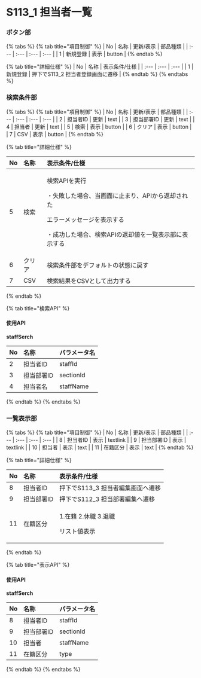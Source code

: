 # S113\_1 担当者一覧

### ボタン部

{% tabs %}
{% tab title="項目制御" %}
| No | 名称 | 更新/表示 | 部品種類 |
| :--- | :--- | :--- | :--- |
| 1 | 新規登録 | 表示 | button |
{% endtab %}

{% tab title="詳細仕様" %}
| No | 名称 | 表示条件/仕様 |
| :--- | :--- | :--- |
| 1 | 新規登録 | 押下でS113\_2 担当者登録画面に遷移 |
{% endtab %}
{% endtabs %}

### 検索条件部

{% tabs %}
{% tab title="項目制御" %}
| No | 名称 | 更新/表示 | 部品種類 |
| :--- | :--- | :--- | :--- |
| 2 | 担当者ID | 更新 | text |
| 3 | 担当部署ID | 更新 | text |
| 4 | 担当者 | 更新 | text |
| 5 | 検索 | 表示 | button |
| 6 | クリア | 表示 | button |
| 7 | CSV | 表示 | button |
{% endtab %}

{% tab title="詳細仕様" %}
<table>
  <thead>
    <tr>
      <th style="text-align:left">No</th>
      <th style="text-align:left">名称</th>
      <th style="text-align:left">表示条件/仕様</th>
    </tr>
  </thead>
  <tbody>
    <tr>
      <td style="text-align:left">5</td>
      <td style="text-align:left">検索</td>
      <td style="text-align:left">
        <p>検索APIを実行</p>
        <p>・失敗した場合、当画面に止まり、APIから返却された</p>
        <p>エラーメッセージを表示する</p>
        <p>・成功した場合、検索APIの返却値を一覧表示部に表示する</p>
      </td>
    </tr>
    <tr>
      <td style="text-align:left">6</td>
      <td style="text-align:left">クリア</td>
      <td style="text-align:left">検索条件部をデフォルトの状態に戻す</td>
    </tr>
    <tr>
      <td style="text-align:left">7</td>
      <td style="text-align:left">CSV</td>
      <td style="text-align:left">検索結果をCSVとして出力する</td>
    </tr>
  </tbody>
</table>
{% endtab %}

{% tab title="検索API" %}
#### 使用API

**staffSerch**

| No | 名称 | パラメータ名 |
| :--- | :--- | :--- |
| 2 | 担当者ID | staffId |
| 3 | 担当部署ID | sectionId |
| 4 | 担当者名 | staffName |
{% endtab %}
{% endtabs %}

### **一覧表示部**

{% tabs %}
{% tab title="項目制御" %}
| No | 名称 | 更新/表示 | 部品種類 |
| :--- | :--- | :--- | :--- |
| 8 | 担当者ID | 表示 | textlink |
| 9 | 担当部署ID | 表示 | textlink |
| 10 | 担当者 | 表示 | text |
| 11 | 在籍区分 | 表示 | text |
{% endtab %}

{% tab title="詳細仕様" %}
<table>
  <thead>
    <tr>
      <th style="text-align:left">No</th>
      <th style="text-align:left">名称</th>
      <th style="text-align:left">表示条件/仕様</th>
    </tr>
  </thead>
  <tbody>
    <tr>
      <td style="text-align:left">8</td>
      <td style="text-align:left">担当者ID</td>
      <td style="text-align:left">押下でS113_3 担当者編集画面へ遷移</td>
    </tr>
    <tr>
      <td style="text-align:left">9</td>
      <td style="text-align:left">担当部署ID</td>
      <td style="text-align:left">押下でS112_3 担当部署編集へ遷移</td>
    </tr>
    <tr>
      <td style="text-align:left">11</td>
      <td style="text-align:left">在籍区分</td>
      <td style="text-align:left">
        <p>1.在籍 2.休職 3.退職</p>
        <p>リスト値表示</p>
      </td>
    </tr>
  </tbody>
</table>
{% endtab %}

{% tab title="表示API" %}
#### 使用API

**staffSerch**

| **No** | 名称 | パラメータ名 |
| :--- | :--- | :--- |
| 8 | 担当者ID | staffId |
| 9 | 担当部署ID | sectionId |
| 10 | 担当者 | staffName |
| 11 | 在籍区分 | type |
{% endtab %}
{% endtabs %}

